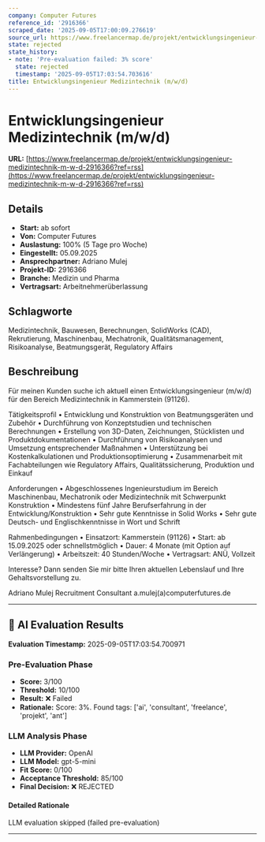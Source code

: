 ```yaml
---
company: Computer Futures
reference_id: '2916366'
scraped_date: '2025-09-05T17:00:09.276619'
source_url: https://www.freelancermap.de/projekt/entwicklungsingenieur-medizintechnik-m-w-d-2916366?ref=rss
state: rejected
state_history:
- note: 'Pre-evaluation failed: 3% score'
  state: rejected
  timestamp: '2025-09-05T17:03:54.703616'
title: Entwicklungsingenieur Medizintechnik (m/w/d)
---
```



# Entwicklungsingenieur Medizintechnik (m/w/d)
**URL:** [https://www.freelancermap.de/projekt/entwicklungsingenieur-medizintechnik-m-w-d-2916366?ref=rss](https://www.freelancermap.de/projekt/entwicklungsingenieur-medizintechnik-m-w-d-2916366?ref=rss)
## Details
- **Start:** ab sofort
- **Von:** Computer Futures
- **Auslastung:** 100% (5 Tage pro Woche)
- **Eingestellt:** 05.09.2025
- **Ansprechpartner:** Adriano Mulej
- **Projekt-ID:** 2916366
- **Branche:** Medizin und Pharma
- **Vertragsart:** Arbeitnehmerüberlassung

## Schlagworte
Medizintechnik, Bauwesen, Berechnungen, SolidWorks (CAD), Rekrutierung, Maschinenbau, Mechatronik, Qualitätsmanagement, Risikoanalyse, Beatmungsgerät, Regulatory Affairs

## Beschreibung
Für meinen Kunden suche ich aktuell einen Entwicklungsingenieur (m/w/d) für den Bereich Medizintechnik in Kammerstein (91126).

Tätigkeitsprofil
• Entwicklung und Konstruktion von Beatmungsgeräten und Zubehör
• Durchführung von Konzeptstudien und technischen Berechnungen
• Erstellung von 3D-Daten, Zeichnungen, Stücklisten und Produktdokumentationen
• Durchführung von Risikoanalysen und Umsetzung entsprechender Maßnahmen
• Unterstützung bei Kostenkalkulationen und Produktionsoptimierung
• Zusammenarbeit mit Fachabteilungen wie Regulatory Affairs, Qualitätssicherung, Produktion und Einkauf

Anforderungen
• Abgeschlossenes Ingenieurstudium im Bereich Maschinenbau, Mechatronik oder Medizintechnik mit Schwerpunkt Konstruktion
• Mindestens fünf Jahre Berufserfahrung in der Entwicklung/Konstruktion
• Sehr gute Kenntnisse in Solid Works
• Sehr gute Deutsch- und Englischkenntnisse in Wort und Schrift

Rahmenbedingungen
• Einsatzort: Kammerstein (91126)
• Start: ab 15.09.2025 oder schnellstmöglich
• Dauer: 4 Monate (mit Option auf Verlängerung)
• Arbeitszeit: 40 Stunden/Woche
• Vertragsart: ANÜ, Vollzeit

Interesse?
Dann senden Sie mir bitte Ihren aktuellen Lebenslauf und Ihre Gehaltsvorstellung zu.

Adriano Mulej
Recruitment Consultant
a.mulej(a)computerfutures.de

---

## 🤖 AI Evaluation Results

**Evaluation Timestamp:** 2025-09-05T17:03:54.700971

### Pre-Evaluation Phase
- **Score:** 3/100
- **Threshold:** 10/100
- **Result:** ❌ Failed
- **Rationale:** Score: 3%. Found tags: ['ai', 'consultant', 'freelance', 'projekt', 'ant']

### LLM Analysis Phase
- **LLM Provider:** OpenAI
- **LLM Model:** gpt-5-mini
- **Fit Score:** 0/100
- **Acceptance Threshold:** 85/100
- **Final Decision:** ❌ REJECTED

#### Detailed Rationale
LLM evaluation skipped (failed pre-evaluation)

---
